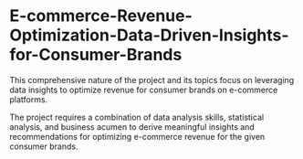 # E-commerce-Revenue-Optimization-Data-Driven-Insights-for-Consumer-Brands
This comprehensive nature of the project and its topics focus on leveraging data insights to optimize revenue for consumer brands on e-commerce platforms.

The project requires a combination of data analysis skills, statistical analysis, and business acumen to derive meaningful insights and recommendations for optimizing e-commerce revenue for the given consumer brands.

